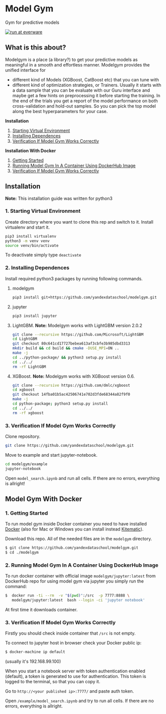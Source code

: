 # Model Gym
Gym for predictive models

[![run at everware](https://img.shields.io/badge/run%20me-@everware-blue.svg?style=flat)](https://everware.ysda.yandex.net/hub/oauth_login?repourl=https://github.com/yandexdataschool/modelgym)

## What is this about?

Modelgym is a place (a library?) to get your predictive models as meaningful in a smooth and effortless manner. Modelgym provides the unified interface for
- different kind of Models (XGBoost, CatBoost etc) that you can tune with
- different kind of optimization strategies, or Trainers.
Usually it starts with a data sample that you can be evaluate with our Guru interface and maybe get a few hints on preprocessing it before starting the training.
In the end of the trials you get a report of the model performance on both cross-validation and hold-out samples. So you can pick the top model along the best hyperparameters for your case.

**Installation**
1. [Starting Virtual Environment](#1-starting-virtual-environment)
2. [Installing Dependences](#2-installing-dependences)
3. [Verification If Model Gym Works Correctly](#verify-1)

**Installation With Docker**
1. [Getting Started](#1-getting-started)
2. [Running Model Gym In A Container Using DockerHub Image](#2-running-model-gym-in-a-container-using-dockerhub-image)
3. [Verification If Model Gym Works Correctly](#verify-2)


## Installation
**Note:** This installation guide was written for python3
### 1. Starting Virtual Environment
Create directory where you want to clone this rep and switch to it. Install virtualenv and start it.
```sh
pip3 install virtualenv
python3 -m venv venv
source venv/bin/activate
```
To deactivate simply type ```deactivate```
### 2. Installing Dependences
Install required python3 packages by running following commands.
1. modelgym
    ```sh
    pip3 install git+https://github.com/yandexdataschool/modelgym.git
    ```
2. jupyter
    ```sh
    pip3 install jupyter
    ```
3. LightGBM. **Note:** Modelgym works with LightGBM version 2.0.2
    ```sh
    git clone --recursive https://github.com/Microsoft/LightGBM
    cd LightGBM
    git checkout 80c641cd17727bebea613af3cbfe3b985dbd3313
    mkdir build && cd build && cmake -DUSE_MPI=ON ..
    make -j
    cd ../python-package/ && python3 setup.py install
    cd ../../
    rm -rf LightGBM
    ```
4. XGBoost. **Note:** Modelgym works with XGBoost version 0.6.
    ```sh
    git clone --recursive https://github.com/dmlc/xgboost
    cd xgboost
    git checkout 14fba01b5ac42506741e702d3fde68344a82f9f0
    make -j
    cd python-package; python3 setup.py install
    cd ../../
    rm -rf xgboost
    ```
### <a name="verify-1"></a> 3. Verification If Model Gym Works Correctly
Clone repository.
```sh
git clone https://github.com/yandexdataschool/modelgym.git
```
Move to example and start jupyter-notebook.
```sh
cd modelgym/example
jupyter-notebook
```
Open ```model_search.ipynb``` and run all cells. If there are no errors, everything is allright!

## Model Gym With Docker
### 1. Getting Started
To run model gym inside Docker container you need to have installed
[Docker](https://docs.docker.com/engine/installation/#supported-platforms) (also for Mac or Windows you can install instead [Kitematic](https://kitematic.com)).

Download this repo. All of the needed files are in the `modelgym` directory.
```sh
$ git clone https://github.com/yandexdataschool/modelgym.git
$ cd ./modelgym
```

### 2. Running Model Gym In A Container Using DockerHub Image
To run docker container with official image `modelgym/jupyter:latest` from DockerHub repo for using model gym via jupyter you simply run the command:
```sh
$  docker run -ti --rm  -v "$(pwd)":/src  -p 7777:8888 \
   modelgym/jupyter:latest  bash --login -ci 'jupyter notebook'
```
At first time it downloads container.
### <a name="verify-2"></a> 3. Verification If Model Gym Works Correctly

Firstly you should check inside container that `/src` is not empty.

To connect to jupyter host in browser check your Docker public ip:
```sh
$ docker-machine ip default
```
(usually it's 192.168.99.100)

When you start a notebook server with token authentication enabled (default), a token is generated to use for authentication. This token is logged to the terminal, so that you can copy it.

Go to `http://<your published ip>:7777/` and paste auth token.

Open `/example/model_search.ipynb` and try to run all cells. If there are no errors, everything is allright.
